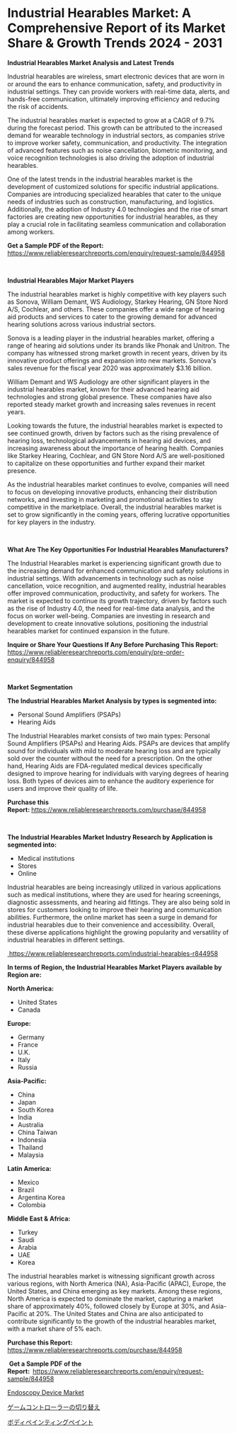 <p><h1>Industrial Hearables Market: A Comprehensive Report of its Market Share & Growth Trends 2024 - 2031</h1></p><p><strong>Industrial Hearables Market Analysis and Latest Trends</strong></p>
<p><p>Industrial hearables are wireless, smart electronic devices that are worn in or around the ears to enhance communication, safety, and productivity in industrial settings. They can provide workers with real-time data, alerts, and hands-free communication, ultimately improving efficiency and reducing the risk of accidents.</p><p>The industrial hearables market is expected to grow at a CAGR of 9.7% during the forecast period. This growth can be attributed to the increased demand for wearable technology in industrial sectors, as companies strive to improve worker safety, communication, and productivity. The integration of advanced features such as noise cancellation, biometric monitoring, and voice recognition technologies is also driving the adoption of industrial hearables.</p><p>One of the latest trends in the industrial hearables market is the development of customized solutions for specific industrial applications. Companies are introducing specialized hearables that cater to the unique needs of industries such as construction, manufacturing, and logistics. Additionally, the adoption of Industry 4.0 technologies and the rise of smart factories are creating new opportunities for industrial hearables, as they play a crucial role in facilitating seamless communication and collaboration among workers.</p></p>
<p><strong>Get a Sample PDF of the Report:&nbsp;</strong> <a href="https://www.reliableresearchreports.com/enquiry/request-sample/844958">https://www.reliableresearchreports.com/enquiry/request-sample/844958</a></p>
<p>&nbsp;</p>
<p><strong>Industrial Hearables Major Market Players</strong></p>
<p><p>The industrial hearables market is highly competitive with key players such as Sonova, William Demant, WS Audiology, Starkey Hearing, GN Store Nord A/S, Cochlear, and others. These companies offer a wide range of hearing aid products and services to cater to the growing demand for advanced hearing solutions across various industrial sectors.</p><p>Sonova is a leading player in the industrial hearables market, offering a range of hearing aid solutions under its brands like Phonak and Unitron. The company has witnessed strong market growth in recent years, driven by its innovative product offerings and expansion into new markets. Sonova's sales revenue for the fiscal year 2020 was approximately $3.16 billion.</p><p>William Demant and WS Audiology are other significant players in the industrial hearables market, known for their advanced hearing aid technologies and strong global presence. These companies have also reported steady market growth and increasing sales revenues in recent years.</p><p>Looking towards the future, the industrial hearables market is expected to see continued growth, driven by factors such as the rising prevalence of hearing loss, technological advancements in hearing aid devices, and increasing awareness about the importance of hearing health. Companies like Starkey Hearing, Cochlear, and GN Store Nord A/S are well-positioned to capitalize on these opportunities and further expand their market presence.</p><p>As the industrial hearables market continues to evolve, companies will need to focus on developing innovative products, enhancing their distribution networks, and investing in marketing and promotional activities to stay competitive in the marketplace. Overall, the industrial hearables market is set to grow significantly in the coming years, offering lucrative opportunities for key players in the industry.</p></p>
<p>&nbsp;</p>
<p><strong>What Are The Key Opportunities For Industrial Hearables Manufacturers?</strong></p>
<p><p>The Industrial Hearables market is experiencing significant growth due to the increasing demand for enhanced communication and safety solutions in industrial settings. With advancements in technology such as noise cancellation, voice recognition, and augmented reality, industrial hearables offer improved communication, productivity, and safety for workers. The market is expected to continue its growth trajectory, driven by factors such as the rise of Industry 4.0, the need for real-time data analysis, and the focus on worker well-being. Companies are investing in research and development to create innovative solutions, positioning the industrial hearables market for continued expansion in the future.</p></p>
<p><strong>Inquire or Share Your Questions If Any Before Purchasing This Report:</strong> <a href="https://www.reliableresearchreports.com/enquiry/pre-order-enquiry/844958">https://www.reliableresearchreports.com/enquiry/pre-order-enquiry/844958</a></p>
<p>&nbsp;</p>
<p><strong>Market Segmentation</strong></p>
<p><strong>The Industrial Hearables Market Analysis by types is segmented into:</strong></p>
<p><ul><li>Personal Sound Amplifiers (PSAPs)</li><li>Hearing Aids</li></ul></p>
<p><p>The Industrial Hearables market consists of two main types: Personal Sound Amplifiers (PSAPs) and Hearing Aids. PSAPs are devices that amplify sound for individuals with mild to moderate hearing loss and are typically sold over the counter without the need for a prescription. On the other hand, Hearing Aids are FDA-regulated medical devices specifically designed to improve hearing for individuals with varying degrees of hearing loss. Both types of devices aim to enhance the auditory experience for users and improve their quality of life.</p></p>
<p><strong>Purchase this Report:&nbsp;</strong><a href="https://www.reliableresearchreports.com/purchase/844958">https://www.reliableresearchreports.com/purchase/844958</a></p>
<p>&nbsp;</p>
<p><strong>The Industrial Hearables Market Industry Research by Application is segmented into:</strong></p>
<p><ul><li>Medical institutions</li><li>Stores</li><li>Online</li></ul></p>
<p><p>Industrial hearables are being increasingly utilized in various applications such as medical institutions, where they are used for hearing screenings, diagnostic assessments, and hearing aid fittings. They are also being sold in stores for customers looking to improve their hearing and communication abilities. Furthermore, the online market has seen a surge in demand for industrial hearables due to their convenience and accessibility. Overall, these diverse applications highlight the growing popularity and versatility of industrial hearables in different settings.</p></p>
<p><a href="https://www.reliableresearchreports.com/industrial-hearables-r844958">&nbsp;https://www.reliableresearchreports.com/industrial-hearables-r844958</a></p>
<p><strong>In terms of Region, the Industrial Hearables Market Players available by Region are:</strong></p>
<p>
    <p> <strong> North America: </strong>
        <ul>
            <li>United States</li>
            <li>Canada</li>
        </ul>
        </p> 
    <p> <strong> Europe: </strong>
        <ul>
            <li>Germany</li>
            <li>France</li>
            <li>U.K.</li>
            <li>Italy</li>
            <li>Russia</li>
        </ul>
        </p> 
    <p> <strong> Asia-Pacific: </strong>
        <ul>
            <li>China</li>
            <li>Japan</li>
            <li>South Korea</li>
            <li>India</li>
            <li>Australia</li>
            <li>China Taiwan</li>
            <li>Indonesia</li>
            <li>Thailand</li>
            <li>Malaysia</li>
        </ul>
        </p> 
    <p> <strong> Latin America: </strong>
        <ul>
            <li>Mexico</li>
            <li>Brazil</li>
            <li>Argentina Korea</li>
            <li>Colombia</li>
        </ul>
        </p> 
    <p> <strong> Middle East & Africa: </strong>
        <ul>
            <li>Turkey</li>
            <li>Saudi</li>
            <li>Arabia</li>
            <li>UAE</li>
            <li>Korea</li>
        </ul>
    </p>
    </p>
<p><p>The industrial hearables market is witnessing significant growth across various regions, with North America (NA), Asia-Pacific (APAC), Europe, the United States, and China emerging as key markets. Among these regions, North America is expected to dominate the market, capturing a market share of approximately 40%, followed closely by Europe at 30%, and Asia-Pacific at 20%. The United States and China are also anticipated to contribute significantly to the growth of the industrial hearables market, with a market share of 5% each.</p></p>
<p><strong>Purchase this Report: </strong><a href="https://www.reliableresearchreports.com/purchase/844958">https://www.reliableresearchreports.com/purchase/844958</a></p>
<p>&nbsp;<strong>Get a Sample PDF of the Report:&nbsp;&nbsp;</strong><a href="https://www.reliableresearchreports.com/enquiry/request-sample/844958">https://www.reliableresearchreports.com/enquiry/request-sample/844958</a></p>
<p><strong></strong></p>
<p><p><a href="https://github.com/gracielawharr/Market-Research-Report-List-1/blob/main/endoscopy-device-market.md">Endoscopy Device Market</a></p><p><a href="https://github.com/CieloStamm/Market-Research-Report-List-1/blob/main/520217448593.md">ゲームコントローラーの切り替え</a></p><p><a href="https://github.com/pepo3k/Market-Research-Report-List-1/blob/main/256765348594.md">ボディペインティングペイント</a></p></p>